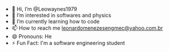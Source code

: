 - 👋 Hi, I’m @Leowaynes1979
- 👀 I’m interested in softwares and physics
- 🌱 I’m currently learning how to code
- 📫 How to reach me leonardomenezesengmec@yahoo.com.br
- 😄 Pronouns: He
- ⚡ Fun Fact: I'm a software engineering student

<!---
Leowaynes1979/Leowaynes1979 is a ✨ special ✨ repository because its `README.md` (this file) appears on your GitHub profile.
You can click the Preview link to take a look at your changes.
--->
